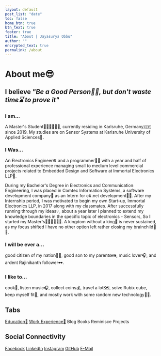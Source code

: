 ```yaml
---
layout: default
post_list: "date"
toc: false
home_btn: true
btn_text: true
footer: true
title: "About | Jayasurya Obbu"
author: ""
encrypted_text: true
permalink: /about
---
```


# About me😎

## I believe _"Be a Good Person🦸‍♂️, but don't waste time⌛ to prove it"_

### I am...

A Master's Student👨🏻‍🎓👨🏻‍🎓, currently residing in Karlsruhe, Germany🇩🇪 since 2019. My studies are on Sensor Systems at Karlsruhe University of Applied Sciences🏫. 

### I Was...

An Electronics Engineer⚙️ and a programmer👨‍💻 with a year and half of professional experience managing small to medium level commercial projects related to Embedded Design and Software at Immortal Electronics LLP🏢.

During my Bachelor's Degree in Electronics and Communication Engineering, I was placed in Comtec Information Systems, a software development company🏢 as an Intern for c#.net development👨‍💻. After my Internship period, I was motivated to begin my own Start-up, Immortal Electronics LLP, in 2017 along with my classmates. After successfully running through my ideas💡, about a year later I planned to extend my knowledge boundaries in the specific topic of electronics - Sensors, So I started my Master's👨🏻‍🎓👨🏻‍🎓. A kingdom without a king🤴 is never sustained, as my focus shifted I have no other option left rather closing my brainchild🧠👶. 

### I will be ever a...

good citizen of my nation🦸‍♂️, good son to my parents👪, music lover🎧, and ardent Rajinikanth follower🕶️.

### I like to...

cook🍳, listen music🎧, collect coins💰, travel a lot🗺️, solve Rubix cube, keep myself fit💪, and mostly work with some random new technology👨‍💻.

## Tabs

[Education📖](education.md) [Work Experience💼](work-experience.md) Blog Books Reminisce Projects

## Social Connectivity

[Facebook](https://www.facebook.com/jayasurya.obbu/) [LinkedIn](https://www.linkedin.com/in/jayasurya-obbu/) [Instagram](https://www.instagram.com/mr__circuit/) [GitHub](https://github.com/mr-circuit) [E-Mail]( mailto:hello@jayasurya.me)